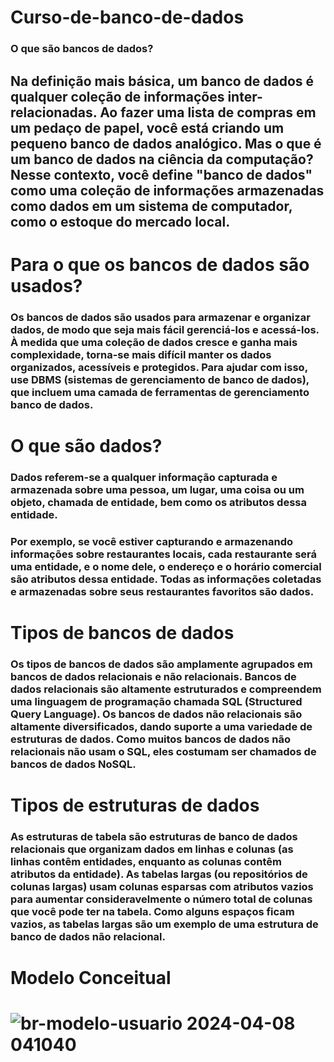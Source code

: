 # Curso-de-banco-de-dados
### O que são bancos de dados?
## Na definição mais básica, um banco de dados é qualquer coleção de informações inter-relacionadas. Ao fazer uma lista de compras em um pedaço de papel, você está criando um pequeno banco de dados analógico. Mas o que é um banco de dados na ciência da computação? Nesse contexto, você define "banco de dados" como uma coleção de informações armazenadas como dados em um sistema de computador, como o estoque do mercado local.
# Para o que os bancos de dados são usados?
### Os bancos de dados são usados para armazenar e organizar dados, de modo que seja mais fácil gerenciá-los e acessá-los. À medida que uma coleção de dados cresce e ganha mais complexidade, torna-se mais difícil manter os dados organizados, acessíveis e protegidos. Para ajudar com isso, use DBMS (sistemas de gerenciamento de banco de dados), que incluem uma camada de ferramentas de gerenciamento banco de dados.
# O que são dados?
### Dados referem-se a qualquer informação capturada e armazenada sobre uma pessoa, um lugar, uma coisa ou um objeto, chamada de entidade, bem como os atributos dessa entidade.

### Por exemplo, se você estiver capturando e armazenando informações sobre restaurantes locais, cada restaurante será uma entidade, e o nome dele, o endereço e o horário comercial são atributos dessa entidade. Todas as informações coletadas e armazenadas sobre seus restaurantes favoritos são dados.

# Tipos de bancos de dados
### Os tipos de bancos de dados são amplamente agrupados em bancos de dados relacionais e não relacionais. Bancos de dados relacionais são altamente estruturados e compreendem uma linguagem de programação chamada SQL (Structured Query Language). Os bancos de dados não relacionais são altamente diversificados, dando suporte a uma variedade de estruturas de dados. Como muitos bancos de dados não relacionais não usam o SQL, eles costumam ser chamados de bancos de dados NoSQL.

# Tipos de estruturas de dados
### As estruturas de tabela são estruturas de banco de dados relacionais que organizam dados em linhas e colunas (as linhas contêm entidades, enquanto as colunas contêm atributos da entidade). As tabelas largas (ou repositórios de colunas largas) usam colunas esparsas com atributos vazios para aumentar consideravelmente o número total de colunas que você pode ter na tabela. Como alguns espaços ficam vazios, as tabelas largas são um exemplo de uma estrutura de banco de dados não relacional.
# Modelo Conceitual

# ![br-modelo-usuario 2024-04-08 041040](https://github.com/andersontecnicoprogramador/Curso-de-banco-de-dados/assets/68762932/791977eb-55c2-4200-be0c-f04e34df4036)

